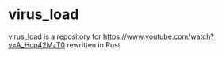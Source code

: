 # virus_load

virus_load is a repository for https://www.youtube.com/watch?v=A_Hcp42MzT0 rewritten in Rust
